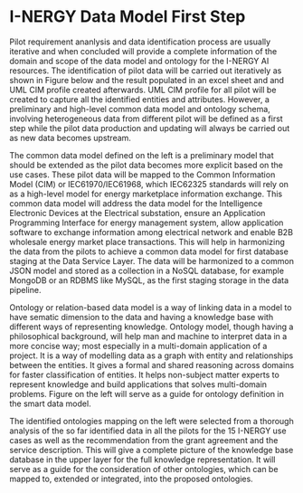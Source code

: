# I-NERGY Data Model First Step

Pilot requirement ananlysis and data identification process are usually iterative and when concluded will provide a complete information of the domain and scope of the data model and ontology for the I-NERGY AI resources. The identification of pilot data will be carried out iteratively as shown in Figure below and the result populated in an excel sheet and and UML CIM profile created afterwards. UML CIM profile for all pilot will be created to capture all the identified entities and attributes. However, a preliminary and high-level common data model and ontology schema, involving heterogeneous data from different pilot will be defined as a first step while the pilot data production and updating will always be carried out as new data becomes upstream.


The common data model defined on the left is a preliminary model that should be extended as the pilot data becomes more explicit based on the use cases. These pilot data will be mapped to the Common Information Model (CIM) or IEC61970/IEC61968, which IEC62325 standards will rely on as a high-level model for energy marketplace information exchange. This common data model will address the data model for the Intelligence Electronic Devices at the Electrical substation, ensure an Application Programming Interface for energy management system, allow application software to exchange information among electrical network and enable B2B wholesale energy market place transactions. This will help in harmonizing the data from the pilots to achieve a common data model for first database staging at the Data Service Layer.
The data will be harmonized to a common JSON model and stored as a collection in a NoSQL database, for example MongoDB or an RDBMS like MySQL, as the first staging storage in the data pipeline.


Ontology or relation-based data model is a way of linking data in a model to have sematic dimension to the data and having a knowledge base with different ways of representing knowledge. Ontology model, though having a philosophical background, will help man and machine to interpret data in a more concise way; most especially in a multi-domain application of a project. It is a way of modelling data as a graph with entity and relationships between the entities. It gives a formal and shared reasoning across domains for faster classification of entities. It helps non-subject matter experts to represent knowledge and build applications that solves multi-domain problems. Figure on the left will serve as a guide for ontology definition in the smart data model.

The identified ontologies mapping on the left were selected from a thorough analysis of the so far identified data in all the pilots for the 15 I-NERGY use cases as well as the recommendation from the grant agreement and the service description. This will give a complete picture of the knowledge base database in the upper layer for the full knowledge representation. It will serve as a guide for the consideration of other ontologies, which can be mapped to, extended or integrated, into the proposed ontologies. 



